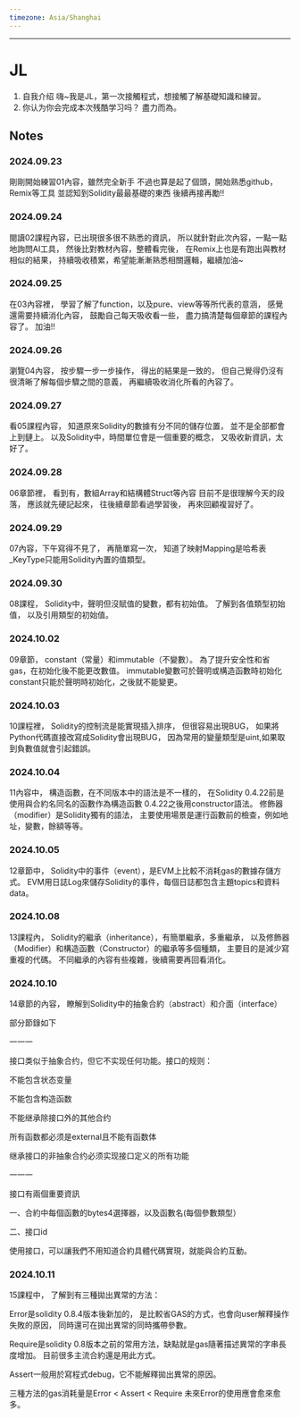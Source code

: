 ```yaml
---
timezone: Asia/Shanghai
---
```


---

# JL

1. 自我介绍
嗨~我是JL，第一次接觸程式，想接觸了解基礎知識和練習。
2. 你认为你会完成本次残酷学习吗？
盡力而為。   
## Notes

<!-- Content_START -->

### 2024.09.23
剛剛開始練習01內容，雖然完全新手
不過也算是起了個頭，開始熟悉github，Remix等工具
並認知到Solidity最最基礎的東西
後續再接再勵!!
### 2024.09.24
閱讀02課程內容，已出現很多很不熟悉的資訊，
所以就針對此次內容，一點一點地詢問AI工具，
然後比對教材內容，整體看完後，
在Remix上也是有跑出與教材相似的結果，
持續吸收積累，希望能漸漸熟悉相關邏輯，繼續加油~
### 2024.09.25
在03內容裡，
學習了解了function，以及pure、view等等所代表的意涵，
感覺還需要持續消化內容，
鼓勵自己每天吸收看一些，
盡力搞清楚每個章節的課程內容了。
加油!!
### 2024.09.26
瀏覽04內容，
按步驟一步一步操作，
得出的結果是一致的，
但自己覺得仍沒有很清晰了解每個步驟之間的意義，
再繼續吸收消化所看的內容了。
### 2024.09.27
看05課程內容，
知道原來Solidity的數據有分不同的儲存位置，
並不是全部都會上到鏈上。
以及Solidity中，時間單位會是一個重要的概念，
又吸收新資訊，太好了。
### 2024.09.28
06章節裡，
看到有，數組Array和結構體Struct等內容
目前不是很理解今天的段落，
應該就先硬記起來，
往後續章節看過學習後，
再來回顧複習好了。
### 2024.09.29
07內容，下午寫得不見了，
再簡單寫一次，
知道了映射Mapping是哈希表
_KeyType只能用Solidity內置的值類型。
### 2024.09.30
08課程，
Solidity中，聲明但沒賦值的變數，都有初始值。
了解到各值類型初始值，
以及引用類型的初始值。
### 2024.10.02
09章節，
constant（常量）和immutable（不變數）。
為了提升安全性和省gas，在初始化後不能更改數值。
immutable變數可於聲明或構造函數時初始化
constant只能於聲明時初始化，之後就不能變更。
### 2024.10.03
10課程裡，
Solidity的控制流是能實現插入排序，
但很容易出現BUG，
如果將Python代碼直接改寫成Solidity會出現BUG，
因為常用的變量類型是uint,如果取到負數值就會引起錯誤。

### 2024.10.04
11內容中，
構造函數，在不同版本中的語法是不一樣的，
在Solidity 0.4.22前是使用與合約名同名的函數作為構造函數
0.4.22之後用constructor語法。
修飾器（modifier）是Solidity獨有的語法，
主要使用場景是運行函數前的檢查，例如地址，變數，餘額等等。
### 2024.10.05
12章節中，
Solidity中的事件（event），是EVM上比較不消耗gas的數據存儲方式。
EVM用日誌Log來儲存Solidity的事件，每個日誌都包含主題topics和資料data。
### 2024.10.08
13課程內，
Solidity的繼承（inheritance），有簡單繼承，多重繼承，
以及修飾器（Modifier）和構造函數（Constructor）的繼承等多個種類，
主要目的是減少寫重複的代碼。
不同繼承的內容有些複雜，後續需要再回看消化。
### 2024.10.10
14章節的內容，
瞭解到Solidity中的抽象合約（abstract）和介面（interface）

部分節錄如下

一一一

接口类似于抽象合约，但它不实现任何功能。接口的规则：

不能包含状态变量

不能包含构造函数

不能继承除接口外的其他合约

所有函数都必须是external且不能有函数体

继承接口的非抽象合约必须实现接口定义的所有功能

一一一

接口有兩個重要資訊

一、合約中每個函數的bytes4選擇器，以及函數名(每個參數類型）

二、接口id

使用接口，可以讓我們不用知道合約具體代碼實現，就能與合約互動。

### 2024.10.11
15課程中，
了解到有三種拋出異常的方法：

Error是solidity 0.8.4版本後新加的，
是比較省GAS的方式，也會向user解釋操作失敗的原因，
同時還可在拋出異常的同時攜帶參數。

Require是solidity 0.8版本之前的常用方法，缺點就是gas隨著描述異常的字串長度增加。
目前很多主流合約還是用此方式。

Assert一般用於寫程式debug，它不能解釋拋出異常的原因。

三種方法的gas消耗量是Error < Assert < Require
未來Error的使用應會愈來愈多。



<!-- Content_END -->
